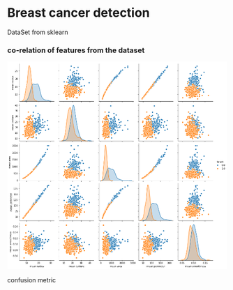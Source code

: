 # Breast cancer detection

DataSet from sklearn

### co-relation of features from the dataset

![Pair plot of some features](breast-cancer-pair-plot.png)

confusion metric
